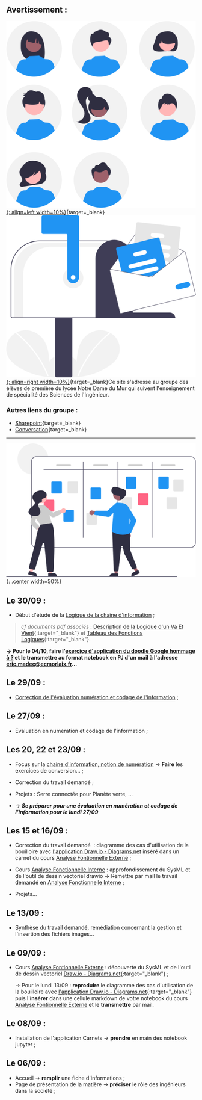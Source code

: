 
## Avertissement :

[![PJ](images/undraw_Team_re_0bfe.svg "# TEAM-1SI-2021/2022"){: align=left width=10%}](https://teams.microsoft.com/l/team/19%3aDVjR9yF_ORAR5mQFc8Je4F0TOVBr-GecSFBYsT2itqI1%40thread.tacv2/conversations?groupId=2a844eee-d529-40b5-8112-2dc95d9a03dc&tenantId=3a7994d7-1ce5-426f-a6e3-eee0616e2a6c){target=_blank}[![PJ](images/undraw_Mailbox_re_dvds.svg "team-1si-20212022@ecmorlaix.fr"){: align=right width=10%}](mailto:team-1si-20212022@ecmorlaix.fr){target=_blank}Ce site s'adresse au groupe des élèves de première du lycée Notre Dame du Mur qui suivent l'enseignement de spécialité des Sciences de l'Ingénieur.

### Autres liens du groupe :

- [Sharepoint](https://ecmorlaix.sharepoint.com/sites/TEAM-1SI-20212022/Documents%20partages/Forms/AllItems.aspx?CT=1633078246893&RootFolder=%2Fsites%2FTEAM%2D1SI%2D20212022%2FDocuments%20partages%2FGeneral&FolderCTID=0x012000019689D1FEC0FB4E86F4D05CA2B5A0EC){target=_blank}
- [Conversation](https://outlook.office365.com/mail/group/ecmorlaix.fr/team-1si-20212022/email){target=_blank}

***

![board](images/undraw_Scrum_board_re_wk7v.svg){: .center width=50%}

## Le 30/09 :
- Début d'étude de la [Logique de la chaine d'information](./FonctionsLogiquesV0) ;
> *cf documents pdf associés* : [Description de la Logique d'un Va Et Vient](./pdf/ChaineInformation-LogiqueVaEtVient.pdf){:target="_blank"}  et [Tableau des Fonctions Logiques](./pdf/ChaineInformation-Logique_TableauFonction.pdf){:target="_blank"}.

**-> Pour le 04/10, faire l'[exercice d'application du doodle Google hommage à ?](./Fonctions_Logiques-Exercice_Application) et le transmettre au format notebook en PJ d'un mail à l'adresse [eric.madec@ecmorlaix.fr](mailto:eric.madec@ecmorlaix.fr)...**

## Le 29/09 :
- [Correction de l'évaluation numération et codage de l'information](./Correction_Evaluation_Numération) ;


## Le 27/09 :
-  Evaluation en numération et codage de l'information ;

## Les 20, 22 et 23/09 :

- Focus sur la [chaine d'information, notion de numération](./ChaineInformation-Numeration) -> **Faire** les exercices de conversion... ;

- Correction du travail demandé ;

- Projets : Serre connectée pour Planète verte, ...

- -> **_Se préparer pour une évaluation en numération et codage de l'information pour le lundi 27/09_**

## Les 15 et 16/09 :

- Correction du travail demandé ​​​ : diagramme des cas d'utilisation de la bouilloire avec [l'application Draw.io - Diagrams.net](https://app.diagrams.net/) inséré dans un carnet du cours [Analyse Fontionn​elle Externe​​](./OutilsAnalyseFonctionnelleExterne) ; 

- Cours [Analyse Fo​nctionn​elle Intern​e](./OutilsAnalyseFonctionnelleInterne)​​​ : approfondissement du SysML et de l'outil de dessin vectoriel​​ drawio -> Remettre par mail le travail demandé en ​[Analyse Fo​nctionn​elle Intern​e](./OutilsAnalyseFonctionnelleInterne)​​​ ;

- Projets...

## Le 13/09 :

- Synthèse du travail demandé, remédiation concernant la gestion et l'insertion des fichiers images...


## Le 09/09 :
- Cours [Analyse Fontionn​elle Externe​​](./OutilsAnalyseFonctionnelleExterne)​​ : découverte du SysML et de l'outil de dessin vectoriel​​ [Draw.io - Diagrams.net](https://www.diagrams.net/){:target="_blank"} ;​​​​

    -> Pour le lundi 13/09 : **reproduire** le diagramme des cas d'utilisation de la bouilloire avec [l'application Draw.io - Diagrams.net](https://app.diagrams.net/){:target="_blank"} puis l'**insérer** dans une cellule​ markdown de votre notebook du cours [Analyse Fontionn​elle Externe​​](./OutilsAnalyseFonctionnelleExterne)​ et le **transmettre** par mail.

## Le 08/09 :
- Installation de l'application Carnets -> **prendre** en main des notebook jupyter ; 

## Le 06/09 :
- Accueil -> **remplir** une fiche d'informations ;
- Page de présentation de la matière -> **préciser** le rôle des ingénieurs dans la société ;






